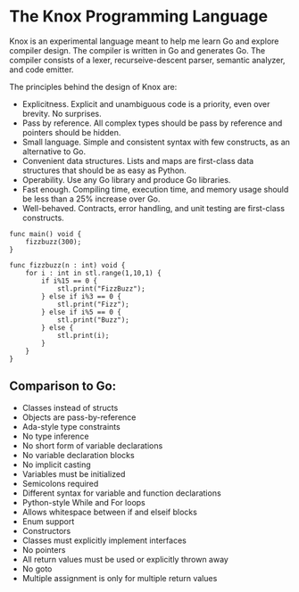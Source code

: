 # The Knox Programming Language

Knox is an experimental language meant to help me learn Go and explore compiler design. The compiler is written in Go and generates Go. The compiler consists of a lexer, recurseive-descent parser, semantic analyzer, and code emitter.

The principles behind the design of Knox are:
 - Explicitness. Explicit and unambiguous code is a priority, even over brevity. No surprises.  
 - Pass by reference. All complex types should be pass by reference and pointers should be hidden.
 - Small language. Simple and consistent syntax with few constructs, as an alternative to Go.
 - Convenient data structures. Lists and maps are first-class data structures that should be as easy as Python.
 - Operability. Use any Go library and produce Go libraries.
 - Fast enough. Compiling time, execution time, and memory usage should be less than a 25% increase over Go.  
 - Well-behaved. Contracts, error handling, and unit testing are first-class constructs.

```
func main() void {
    fizzbuzz(300);
}

func fizzbuzz(n : int) void {
    for i : int in stl.range(1,10,1) {
        if i%15 == 0 {
            stl.print("FizzBuzz");
        } else if i%3 == 0 {
            stl.print("Fizz");
        } else if i%5 == 0 {
            stl.print("Buzz");
        } else {
            stl.print(i);
        }
    }
}
```

## Comparison to Go:
 - Classes instead of structs
 - Objects are pass-by-reference
 - Ada-style type constraints
 - No type inference
 - No short form of variable declarations
 - No variable declaration blocks
 - No implicit casting
 - Variables must be initialized
 - Semicolons required
 - Different syntax for variable and function declarations
 - Python-style While and For loops
 - Allows whitespace between if and elseif blocks
 - Enum support
 - Constructors
 - Classes must explicitly implement interfaces
 - No pointers
 - All return values must be used or explicitly thrown away
 - No goto
 - Multiple assignment is only for multiple return values
 


